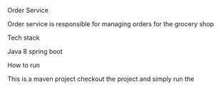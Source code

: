 Order Service

Order service is responsible for managing orders for the grocery shop


Tech stack

Java 8
spring boot

How to run

This is a maven project checkout the project and simply run the 